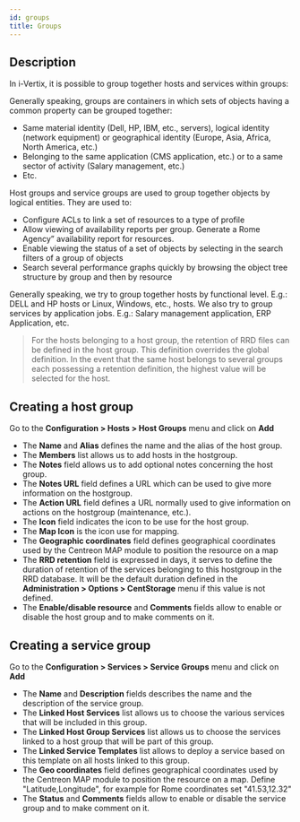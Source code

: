 ```yaml
---
id: groups
title: Groups
---
```


## Description

In i-Vertix, it is possible to group together hosts and services within groups:

Generally speaking, groups are containers in which sets of objects having a common property can be grouped together:

* Same material identity (Dell, HP, IBM, etc., servers), logical identity (network equipment) or geographical identity
  (Europe, Asia, Africa, North America, etc.)
* Belonging to the same application (CMS application, etc.) or to a same sector of activity (Salary management, etc.)
* Etc.

Host groups and service groups are used to group together objects by logical entities. They are used to:

* Configure ACLs to link a set of resources to a type of profile
* Allow viewing of availability reports per group. Generate a Rome Agency” availability report for resources.
* Enable viewing the status of a set of objects by selecting in the search filters of a group of objects
* Search several performance graphs quickly by browsing the object tree structure by group and then by resource

Generally speaking, we try to group together hosts by functional level. E.g.: DELL and HP hosts or Linux, Windows,
etc., hosts.
We also try to group services by application jobs. E.g.: Salary management application, ERP Application, etc.

> For the hosts belonging to a host group, the retention of RRD files can be defined in the host group. This definition
> overrides the global definition. In the event that the same host belongs to several groups each possessing a
> retention definition, the highest value will be selected for the host.

## Creating a host group

Go to the **Configuration > Hosts > Host Groups** menu and click on **Add**

* The **Name** and **Alias** defines the name and the alias of the host group.
* The **Members** list allows us to add hosts in the hostgroup.
* The **Notes** field allows us to add optional notes concerning the host group.
* The **Notes URL** field defines a URL which can be used to give more information on the hostgroup.
* The **Action URL** field defines a URL normally used to give information on actions on the hostgroup (maintenance, etc.).
* The **Icon** field indicates the icon to be use for the host group.
* The **Map Icon** is the icon use for mapping.
* The **Geographic coordinates** field defines geographical coordinates used by the Centreon MAP module to position the resource on a map
* The **RRD retention** field is expressed in days, it serves to define the duration of retention of the services
  belonging to this hostgroup in the RRD database. It will be the default duration defined in the
  **Administration > Options > CentStorage** menu if this value is not defined.
* The **Enable/disable resource** and **Comments** fields allow to enable or disable the host group and to make comments on it.

## Creating a service group

Go to the **Configuration > Services > Service Groups** menu and click on **Add**

* The **Name** and **Description** fields describes the name and the description of the service group.
* The **Linked Host Services** list allows us to choose the various services that will be included in this group.
* The **Linked Host Group Services** list allows us to choose the services linked to a host group that will be part
  of this group.
* The **Linked Service Templates** list allows to deploy a service based on this template on all hosts linked to this group.
* The **Geo coordinates** field defines geographical coordinates used by the Centreon MAP module to position the resource on a map.
  Define "Latitude,Longitude", for example for Rome coordinates set "41.53,12.32"
* The **Status** and **Comments** fields allow to enable or disable the service group and to make comment on it.
